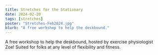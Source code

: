 ```yaml
---
title: Stretches for the Stationary
date: 2024-02-20
tags: [stretches]
poster: "Stretches-Feb2024.jpg"
blurb: "A free workshop to help the deskbound."
---
```


A free workshop to help the deskbound, hosted by exercise physiologist Zoe! Suited for folks at any level of flexibility and fitness.